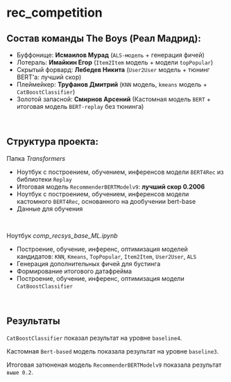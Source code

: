 # rec_competition

## Состав команды The Boys (Реал Мадрид):
- Буффонище: **Исмаилов Мурад** (`ALS-модель` + генерация фичей)
- Лотераль: **Имайкин Егор** (`Item2Item` модель + модели `topPopular`)
- Скрытый форвард: **Лебедев Никита** (`User2User` модель + тюнинг BERT'а: лучший скор)
- Плеймейкер: **Труфанов Дмитрий** (`KNN` модель, `kmeans` модель + `CatBoostClassifier`)
- Золотой запасной: **Смирнов Арсений** (Кастомная модель `BERT` + итоговая модель `BERT-replay` без тюнинга)
</br>

## Структура проекта:</br>
Папка *Transformers*</br>

- Ноутбук с построением, обучением, инференсов модели `BERT4Rec` из библиотеки `Replay`
- Итоговая модель `RecommenderBERTModelv9`: **лучший скор 0.2006**
- Ноутбук с построением, обучением, инференсов модели кастомного `BERT4Rec`, основанного на дообучении bert-base
- Данные для обучения
</br>

Ноутбук *comp_recsys_base_ML.ipynb*</br>

- Построение, обучение, инференс, оптимизация моделей кандидатов: `KNN`, `Kmeans`, `TopPopular`, `Item2Item`, `User2User`, `ALS`
- Генерация дополнительных фичей для бустинга
- Формирование итогового датафрейма
- Построение, обучение, инференс, оптимизация модели `CatBoostClassifier`
</br>

## Результаты

`CatBoostClassifier` показал результат на уровне `baseline4`.</br>

Кастомная `Bert-based` модель показала результат на уровне `baseline3`.</br>

Итоговая затюненая модель `RecommenderBERTModelv9` показала результат `выше 0.2`.
